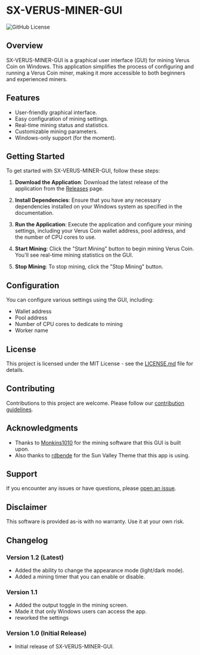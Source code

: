 # SX-VERUS-MINER-GUI

![GitHub License](https://img.shields.io/badge/license-MIT-blue.svg)

## Overview

SX-VERUS-MINER-GUI is a graphical user interface (GUI) for mining Verus Coin on Windows. This application simplifies the process of configuring and running a Verus Coin miner, making it more accessible to both beginners and experienced miners.

## Features

- User-friendly graphical interface.
- Easy configuration of mining settings.
- Real-time mining status and statistics.
- Customizable mining parameters.
- Windows-only support (for the moment).

## Getting Started

To get started with SX-VERUS-MINER-GUI, follow these steps:

1. **Download the Application**: Download the latest release of the application from the [Releases](https://github.com/SwirX/SX-VERUS-MINER-GUI/releases) page.

2. **Install Dependencies**: Ensure that you have any necessary dependencies installed on your Windows system as specified in the documentation.

3. **Run the Application**: Execute the application and configure your mining settings, including your Verus Coin wallet address, pool address, and the number of CPU cores to use.

4. **Start Mining**: Click the "Start Mining" button to begin mining Verus Coin. You'll see real-time mining statistics on the GUI.

5. **Stop Mining**: To stop mining, click the "Stop Mining" button.

## Configuration

You can configure various settings using the GUI, including:

- Wallet address
- Pool address
- Number of CPU cores to dedicate to mining
- Worker name

## License

This project is licensed under the MIT License - see the [LICENSE.md](LICENSE.md) file for details.

## Contributing

Contributions to this project are welcome. Please follow our [contribution guidelines](CONTRIBUTING.md).

## Acknowledgments

- Thanks to [Monkins1010](https://github.com/Monkins1010) for the mining software that this GUI is built upon.
- Also thanks to [rdbende](https://github.com/rdbende) for the Sun Valley Theme that this app is using.

## Support

If you encounter any issues or have questions, please [open an issue](https://github.com/SwirX/SX-VERUS-MINER-GUI/issues).

## Disclaimer

This software is provided as-is with no warranty. Use it at your own risk.

## Changelog

### Version 1.2 (Latest)

- Added the ability to change the appearance mode (light/dark mode).
- Added a mining timer that you can enable or disable.

### Version 1.1

- Added the output toggle in the mining screen.
- Made it that only Windows users can access the app.
- reworked the settings

### Version 1.0 (Initial Release)

- Initial release of SX-VERUS-MINER-GUI.
